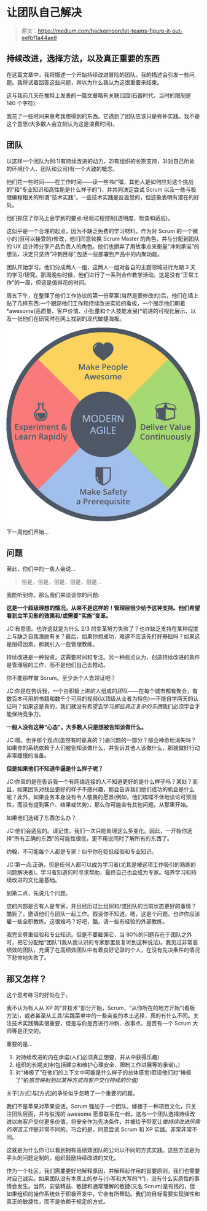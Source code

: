 # 让团队自己解决

> 原文：<https://medium.com/hackernoon/let-teams-figure-it-out-eefbf1a44ae8>

## 持续改进，选择方法，以及真正重要的东西

在这篇文章中，我将描述一个开始持续改进冒险的团队。我的描述会引发一些问题。我将试着回答这些问题，并以为什么我认为这很重要来结束。

这与我前几天在推特上发表的一篇文章略有关联(回到石器时代，当时的限制是 140 个字符):

我花了一些时间来思考我想得到的东西。它遇到了团队应该只是弥补实践。我不是这个意思(大多数人会立刻认为这是浪费时间)。

## 团队

以这样一个团队为例:1)有持续改进的动力，2)有组织的长期支持，3)对自己所处的环境(个人、团队和公司)有一个大致的概念。

他们花一些时间——在工作时间——读一些书(“嘿，其他人是如何应对这个挑战的”和“专业知识和高性能是什么样子的”)，并共同决定尝试 Scrum 以及一些与极限编程相关的所谓“技术实践”。一些技术实践是反直觉的，但迹象表明有潜在的好处。

他们抓住了你马上会学到的要点:经验过程控制(透明度、检查和适应)。

这似乎是一个合理的起点，因为不缺乏免费的学习材料。作为对 Scrum 的一个微小的(但可以接受的)修改，他们同意轮换 Scrum Master 的角色，并与分配到团队的 UX 设计师分享产品负责人的角色。他们也摒弃了用故事点来衡量“冲刺承诺”的想法，决定只坚持“冲刺目标”,包括一些部署到产品中的内聚功能。

团队开始学习。他们分成两人一组，这两人一组对各自的主题领域进行为期 3 天的学习/研究。那周晚些时候，他们进行了一系列合作教学活动。这是没有“正常工作”的一周，但这是值得花的时间。

周五下午，在整理了他们工作协议的第一份草案(当然是要修改的)后，他们在墙上贴了几样东西:一个跟踪他们工作和持续改进实验的看板，一个展示他们朝着 *awesome(高质量、客户价值、小批量和个人技能发展)*前进的可视化展示，以及一张他们在研究时在网上找到的现代敏捷海报。

![](img/d9756bb05a1789dbaff24cbfe9d968cc.png)

下一周他们开始…

## 问题

至此，你们中的一些人会说…

> 但是，但是，但是，但是，但是…

我能听到你。那么我们来谈谈你的问题:

**这是一个超级理想的情况。从来不是这样的！管理层很少给予这种支持。他们希望看到立竿见影的效果和/或需要“实施”变革。**

JC:有意思。也许这就是为什么 2/3 的变革努力失败了？也许缺乏支持在某种程度上与缺乏自我激励有关？最后，如果你想成功，难道不应该先打好基础吗？如果这是阻碍因素，那就引入一些管理教练。

持续改进是一种投资。这需要时间和专注。另一种观点认为，创造持续改进的条件是管理层的工作，而不是他们自己去推动。

你不能那样做 Scrum。至少派个人去领证吧？

JC:你是在告诉我，一个由积极上进的人组成的*团队*——在每个城市都有聚会，有数百本可用的书籍和数千个可用的视频(以顶级从业者为特色)—不能自学两天的认证吗？如果这是真的，我们就没有希望去学习*那些真正复杂的东西*我们必须学会才能保持竞争力。

**一般人没有这种“心态”。大多数人只是想被告知该做什么。**

JC:嗯。也许那个观点(虽然有时是真的？)是问题的一部分？那会神奇地消失吗？如果你的系统依赖于人们被告知该做什么，并告诉其他人该做什么，那就做好行动非常缓慢的准备。

**但是如果他们不知道牛逼是什么样子呢？**

JC:你真的是在告诉我一个有网络连接的人不知道更好的是什么样子吗？某处？而且，如果团队对找出更好的样子不感兴趣，那会告诉我们他们成功的机会是什么呢？此外，如果业务本身没有令人敬畏的愿景(例如，他们喋喋不休地谈论可预测性，而没有提到客户、结果或优势)，那么你可能会有其他问题。从那里开始。

如果他们选错了东西怎么办？

JC:他们会适应的。请记住，我们一次只能处理这么多变化。因此，一开始你选择“所有正确的东西”的可能性很低，更不用说同时了解所有的东西了。

约翰，不可能每个人都是专家！似乎你在贬低经验和专业知识。

JC:第一点:正确，但是任何人都可以成为学习者(尤其是被这项工作吸引的熟练的问题解决者)。学习者知道何时寻求帮助，最终自己也会成为专家。培养学习和持续改进的文化是基础。

到第二点，先说几个问题。

您的内部是否有人是专家，并且经历过比组织和/或团队的当前状态更好的事情？酷毙了。邀请他们与团队一起工作。假设你不知道。嗯，这是个问题。也许你应该雇一些全职教练。这很难吗？好吧，酷，请一些有经验的外部教练。

我完全尊重经验和专业知识。但是不要雇佣它，当 80%的问题存在于团队之外时，把它分配给“团队”(我从我认识的专家那里反复听到这种说法)。我见过非常高绩效的团队，充满了在高绩效团队中有着良好记录的个人，在没有先决条件的情况下悲惨地失败了。

## 那又怎样？

这个思考练习的好处在于。

我不认为有人从 XP 的“非技术”部分开始，Scrum，“从你所在的地方开始”(看板方法)，或者甚至从工具/实践菜单中的一些突变的本土选择，真的有什么不同。关注技术实践确实很重要，但是与你是否进行冲刺、故事点、是否有一个 Scrum 大师等是正交的。

重要的是…

1.  对持续改进的内在承诺(人们必须真正想要，并从中获得乐趣)
2.  组织的长期支持(包括建立和维护心理安全、限制工作进展等的承诺)。)
3.  对“棒极了”在他们的上下文中可能是什么样子的总体感觉(假设他们对“棒极了”的*感觉映射到以某种方式向客户交付持续的价值)*

关于[方式]与[方式]的争论似乎忽略了一个重要的问题。

我们不是苹果对苹果说话。Scrum 强加于一个团队，嫁接于一种项目文化，只关注团队层面，并与肤浅的 awesome 愿景联系在一起，这与一个团队选择持续改进以向客户交付更多价值，将安全作为先决条件，并被给予带宽让*做持续改进所需的艰苦工作*是非常不同的。巧合的是，同意尝试 Scrum 和 XP 实践。非常非常不同。

这就是为什么你可以看到拥有高绩效团队的公司以不同的方式实践。这些方法是为手头的问题定制的，组织鼓励持续改进的文化。

作为一个社区，我们需要更好地解释原因，并解释起作用的首要原则。我们也需要对自己诚实。如果团队没有本质上的参与(小写和大写的“t”)，没有什么实质性的事情会发生。当然，安装精益、敏捷和通常理解的敏捷(又名 Scrum)是有钱的，但如果组织的操作系统处于积极开发中，它会有所帮助。我们的目标需要实现弹性和真正的敏捷性，而不是依赖于规定的方式。